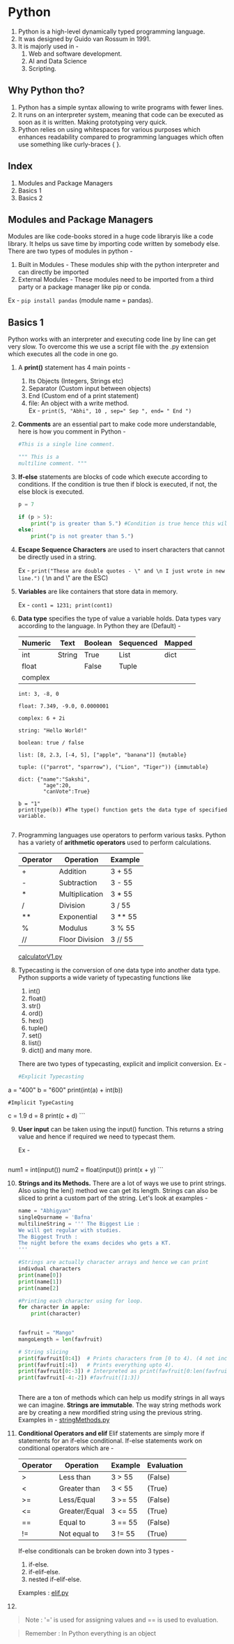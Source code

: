 # Python

1. Python is a high-level dynamically typed programming language.
2. It was designed by Guido van Rossum in 1991.
3. It is majorly used in -
	1. Web and software development. <br>
	2. AI and Data Science
	3. Scripting.

## Why Python tho?

1. Python has a simple syntax allowing to write programs with fewer lines.
2. It runs on an interpreter system, meaning that code can be executed as soon as it is written. Making prototyping very quick.
3. Python relies on using whitespaces for various purposes which enhances readability compared to programming languages which often use something like curly-braces { }.

## Index
1. Modules and Package Managers
2. Basics 1
3. Basics 2

## Modules and Package Managers

Modules are like code-books stored in a huge code libraryis like a code library. It helps us save time by importing code written by somebody else. There are two types of modules in python -

1. Built in Modules - These modules ship with the python interpreter and can directly be imported
2. External Modules - These modules need to be imported from a third party or a package manager like pip or conda.

Ex - `pip install pandas` (module name = pandas).

## Basics 1

Python works with an interpreter and executing code line by line can get very slow. To overcome this we use a script file with the .py extension which executes all the code in one go.

1. A **print()** statement has 4 main points -
	1. Its Objects (Integers, Strings etc)
	2. Separator (Custom input between objects)
	3. End (Custom end of a print statement)
	4. file: An object with a write method. <br>
	Ex - `print(5, "Abhi", 10 , sep=" Sep ", end= " End ")`
	
2. **Comments** are an essential part to make code more understandable, here is how you comment in Python - 

	```python
	#This is a single line comment.
	
	""" This is a 
	multiline comment. """
	```

3. **If-else** statements are blocks of code which execute according to conditions. If the condition is true then if block is executed, if not, the else block is executed.

	```python
	p = 7 
	
	if (p > 5):
	    print("p is greater than 5.") #Condition is true hence this will execute.
	else:
	    print("p is not greater than 5.")
	```

4. **Escape Sequence Characters** are used to insert characters that cannot be directly used in a string.

	Ex -
	`print("These are double quotes - \" and \n I just wrote in new line.")`
	( \n and \\" are the ESC)
	
5. **Variables** are like containers that store data in memory. 
	
	Ex -
	 `cont1 = 1231; print(cont1)`
	 
6. **Data type** specifies the type of value a variable holds. Data types vary according to the language. In Python they are (Default) -

	| Numeric   | Text   | Boolean  | Sequenced | Mapped |
	| --------- | ------ | ---------| --------- | ------ | 
	| int       | String | True     | List      | dict   |
	| float     |        | False    | Tuple     | 
	| complex   |        |          |           | 
	
	```
	int: 3, -8, 0
	
	float: 7.349, -9.0, 0.0000001
	
	complex: 6 + 2i
	
	string: "Hello World!"
	
	boolean: true / false
	
	list: [8, 2.3, [-4, 5], ["apple", "banana"]] {mutable}
	
	tuple: (("parrot", "sparrow"), ("Lion", "Tiger")) {immutable}
	
	dict: {"name":"Sakshi", 
			"age":20, 
			"canVote":True}
	
	b = "1"
	print(type(b)) #The type() function gets the data type of specified variable.
	
	
	```

7. Programming languages use operators to perform various tasks. Python has a variety of **arithmetic operators** used to perform calculations.

	| Operator  | Operation      | Example |
	| --------- | -------------- | ------- | 
	| +         | Addition       | 3 + 55  |
	| -         | Subtraction    | 3 - 55  | 
	| *         | Multiplication | 3 * 55  | 
	| /         | Division       | 3 / 55  | 
	| **        | Exponential    | 3 ** 55 | 
	| %         | Modulus        | 3 % 55  | 
	| //        | Floor Division | 3 // 55 |       

	[calculatorV1.py](https://github.com/AbhigyanBafna/brain2/blob/main/SY/Python/calculatorV1.py)

8. Typecasting is the conversion of one data type into another data type. Python supports a wide variety of typecasting functions like 
 
	1. int()
	2. float()
	3. str()
	4. ord()
	5. hex()
	6. tuple()
	7. set()
	8. list()
	9. dict() and many more.

	There are two types of typecasting, explicit and implicit conversion. Ex -

	```python
	#Explicit Typecasting
a = "400"
b = "600"
print(int(a) + int(b))
	
	
	#Implicit TypeCasting
c = 1.9
d = 8
print(c + d)
	```
	
9. **User input** can be taken using the input() function. This returns a string value and hence if required we need to typecast them.

	Ex - 
	
	```python
num1 = int(input())
num2 = float(input())
print(x + y)
	```
	
10. **Strings and its Methods.** There are a lot of ways we use to print strings. Also using the len() method we can get its length. Strings can also be sliced to print a custom part of the string. Let's look at examples -

	```python
	name = "Abhigyan"
	singleQsurname = 'Bafna'
	multilineString = ''' The Biggest Lie : 
	We will get regular with studies.
	The Biggest Truth : 
	The night before the exams decides who gets a KT. 
	'''
	
	#Strings are actually character arrays and hence we can print 
	indivdual characters
	print(name[0]) 
	print(name[1])
	print(name[2]
	
	#Printing each character using for loop.
	for character in apple:
	    print(character)
		
	
	favfruit = "Mango"
	mangoLength = len(favfruit)
	
	# String slicing
	print(favfruit[0:4])  # Prints characters from [0 to 4). (4 not included.)
	print(favfruit[:4])   # Prints everything upto 4).
	print(favfruit[0:-3]) # Interpreted as print(favfruit[0:len(favfruit) - 3]) a.k.a [0:2]
	print(favfruit[-4:-2]) #favfruit([1:3])
		
	```
	
	There are a ton of methods which can help us modify strings in all ways we can imagine. **Strings are immutable**. The way string methods work are by creating a new mordified string using the previous string. 
	Examples in - [stringMethods.py](https://github.com/AbhigyanBafna/brain2/blob/main/SY/Python/stringMethods.py)
	
11. **Conditional Operators and elif** Elif statements are simply more if statements for an if-else conditional. If-else statements work on conditional operators which are - 

	| Operator  | Operation      | Example | Evaluation |
	| --------- | -------------- | ------- | ---------- |
	| >         | Less than      | 3 > 55  | (False)    |
	| <         | Greater than   | 3 < 55  | (True)     |
	| >=        | Less/Equal     | 3 >= 55 | (False)    |
	| <=        | Greater/Equal  | 3 <= 55 | (True)     | 
	| ==        | Equal to       | 3 == 55 | (False)    |
	| !=        | Not equal to   | 3 != 55 | (True)     |

	If-else conditionals can be broken down into 3 types -
	1. if-else.
	2. if-elif-else.
	3. nested if-elif-else.

	Examples : [elif.py](https://github.com/AbhigyanBafna/brain2/blob/main/SY/Python/elif.py)
	
12.
	
> Note : '=' is used for assigning values and == is used to evaluation.
	
	
> Remember : In Python everything is an object


	
